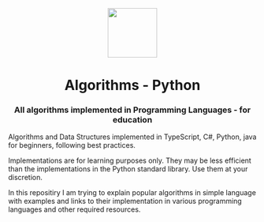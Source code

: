 <div align="center">
<!-- Title: -->
  <a>
    <img src="https://raw.githubusercontent.com/TheAlgorithms/website/1cd824df116b27029f17c2d1b42d81731f28a920/public/logo.svg" height="100">
  </a>
  <h1><a>Algorithms</a> - Python</h1>

  <h3>All algorithms implemented in Programming Languages - for education</h3>
</div>

Algorithms and Data Structures implemented in TypeScript, C#, Python, java for beginners, following best practices.

Implementations are for learning purposes only. They may be less efficient than the implementations in the Python standard library. Use them at your discretion.

In this repositiry I am trying to explain popular algorithms in simple language with examples and links to their implementation in various programming languages and other required resources.